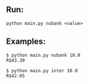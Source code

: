 ## Run:
`python main.py nubank <value>`

## Examples:
```i
$ python main.py nubank 10.0
R$43.30
```

```
$ python main.py inter 10.0
R$42.05
```
